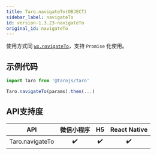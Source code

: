 ```yaml
---
title: Taro.navigateTo(OBJECT)
sidebar_label: navigateTo
id: version-1.3.23-navigateTo
original_id: navigateTo
---
```



使用方式同 [`wx.navigateTo`](https://developers.weixin.qq.com/miniprogram/dev/api/wx.navigateTo.html)，支持 `Promise` 化使用。

## 示例代码

```jsx
import Taro from '@tarojs/taro'

Taro.navigateTo(params).then(...)
```



## API支持度


| API | 微信小程序 | H5 | React Native |
| :-: | :-: | :-: | :-: |
| Taro.navigateTo | ✔️ | ✔️ | ✔️ |

